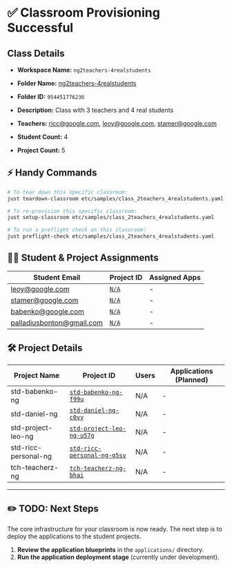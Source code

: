 # ✅ Classroom Provisioning Successful

## Class Details

- **Workspace Name:** `ng2teachers-4realstudents`
- **Folder Name:** [ng2teachers-4realstudents](https://console.cloud.google.com/cloud-resource-manager?folder=954451776236)
- **Folder ID:** `954451776236`
- **Description:** Class with 3 teachers and 4 real students

- **Teachers:** ricc@google.com, leoy@google.com, stamer@google.com
- **Student Count:** 4
- **Project Count:** 5

## ⚡ Handy Commands

```bash
# To tear down this specific classroom:
just teardown-classroom etc/samples/class_2teachers_4realstudents.yaml

# To re-provision this specific classroom:
just setup-classroom etc/samples/class_2teachers_4realstudents.yaml

# To run a preflight check on this classroom:
just preflight-check etc/samples/class_2teachers_4realstudents.yaml
```

## 🧑‍🎓 Student & Project Assignments

| Student Email | Project ID | Assigned Apps |
|---------------|------------|---------------|
| leoy@google.com | [`N/A`](https://console.cloud.google.com/home/dashboard?project=N/A) | - |
| stamer@google.com | [`N/A`](https://console.cloud.google.com/home/dashboard?project=N/A) | - |
| babenko@google.com | [`N/A`](https://console.cloud.google.com/home/dashboard?project=N/A) | - |
| palladiusbonton@gmail.com | [`N/A`](https://console.cloud.google.com/home/dashboard?project=N/A) | - |

## 🛠️ Project Details

| Project Name | Project ID | Users | Applications (Planned) |
|--------------|------------|-------|------------------------|
| std-babenko-ng | [`std-babenko-ng-f99u`](https://console.cloud.google.com/iam-admin/iam?project=std-babenko-ng-f99u) | N/A | - |
| std-daniel-ng | [`std-daniel-ng-c0vy`](https://console.cloud.google.com/iam-admin/iam?project=std-daniel-ng-c0vy) | N/A | - |
| std-project-leo-ng | [`std-project-leo-ng-u57g`](https://console.cloud.google.com/iam-admin/iam?project=std-project-leo-ng-u57g) | N/A | - |
| std-ricc-personal-ng | [`std-ricc-personal-ng-g5sv`](https://console.cloud.google.com/iam-admin/iam?project=std-ricc-personal-ng-g5sv) | N/A | - |
| tch-teacherz-ng | [`tch-teacherz-ng-bhai`](https://console.cloud.google.com/iam-admin/iam?project=tch-teacherz-ng-bhai) | N/A | - |

---

## ✏️ TODO: Next Steps

The core infrastructure for your classroom is now ready. The next step is to deploy the applications to the student projects.

1.  **Review the application blueprints** in the `applications/` directory.
2.  **Run the application deployment stage** (currently under development).

